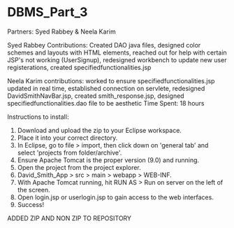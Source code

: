 # DBMS_Part_3

Partners: Syed Rabbey & Neela Karim

Syed Rabbey Contributions: Created DAO java files, designed color schemes and layouts with HTML elements, reached out for help with certain JSP's not working (UserSignup), redesigned workbench to update new user registerations, created specifiedfunctionalities.jsp

Neela Karim contributions: worked to ensure specifiedfunctionalities.jsp updated in real time, established connection on servlete, redesigned DavidSmithNavBar.jsp, created smith_response.jsp, designed specifiedfunctionalities.dao file to be aesthetic 
Time Spent: 18 hours 

Instructions to install:
1. Download and upload the zip to your Eclipse workspace.
2. Place it into your correct directory.
3. In Eclipse, go to file > import, then click down on 'general tab' and select 'projects from folder/archive'.
4. Ensure Apache Tomcat is the proper version (9.0) and running.
5. Open the project from the project explorer.
6. David_Smith_App > src > main > webapp > WEB-INF.
7. With Apache Tomcat running, hit RUN AS > Run on server on the left of the screen.
8. Open login.jsp or userlogin.jsp to gain access to the web interfaces.
9. Success!


ADDED ZIP AND NON ZIP TO REPOSITORY
